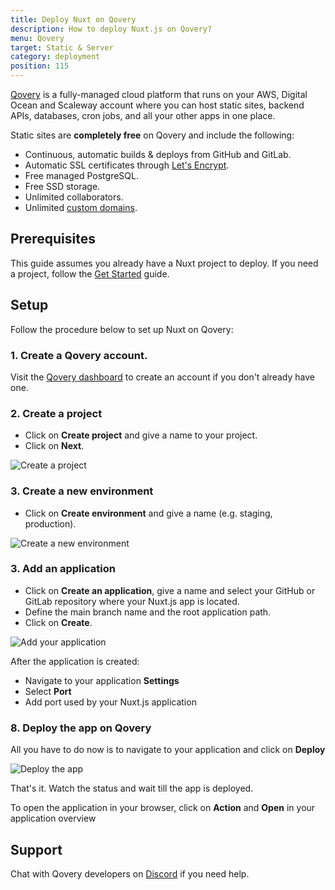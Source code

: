 ```yaml
---
title: Deploy Nuxt on Qovery
description: How to deploy Nuxt.js on Qovery?
menu: Qovery
target: Static & Server
category: deployment
position: 115
---
```


[Qovery](https://www.qovery.com) is a fully-managed cloud platform that runs on your AWS, Digital Ocean and Scaleway account where you can host static sites, backend APIs, databases, cron jobs, and all your other apps in one place.

Static sites are **completely free** on Qovery and include the following:

- Continuous, automatic builds & deploys from GitHub and GitLab.
- Automatic SSL certificates through [Let's Encrypt](https://letsencrypt.org).
- Free managed PostgreSQL.
- Free SSD storage.
- Unlimited collaborators.
- Unlimited [custom domains](https://docs.qovery.com/guides/getting-started/setting-custom-domain/).

## Prerequisites

This guide assumes you already have a Nuxt project to deploy. If you need a project, follow the [Get Started](/docs/2.x/get-started/installation) guide.

## Setup

Follow the procedure below to set up Nuxt on Qovery:

### 1. Create a Qovery account.

Visit the [Qovery dashboard](https://console.qovery.com) to create an account if you don't already have one.

### 2. Create a project
* Click on **Create project** and give a name to your project.
* Click on **Next**.

![Create a project](https://hub.qovery.com/img/heroku/heroku-2.png)

### 3. Create a new environment
* Click on **Create environment** and give a name (e.g. staging, production).

![Create a new environment](https://hub.qovery.com/img/heroku/heroku-3.png)

### 3. Add an application

* Click on **Create an application**, give a name and select your GitHub or GitLab repository where your Nuxt.js app is located.
* Define the main branch name and the root application path.
* Click on **Create**.

![Add your application](https://hub.qovery.com/img/rust/rust.png)

After the application is created:

* Navigate to your application **Settings**
* Select **Port**
* Add port used by your Nuxt.js application

### 8. Deploy the app on Qovery
All you have to do now is to navigate to your application and click on **Deploy**

![Deploy the app](https://hub.qovery.com/img/heroku/heroku-1.png)

That's it. Watch the status and wait till the app is deployed.

To open the application in your browser, click on **Action** and **Open** in your application overview

## Support
Chat with Qovery developers on [Discord](https://discord.qovery.com) if you need help.
